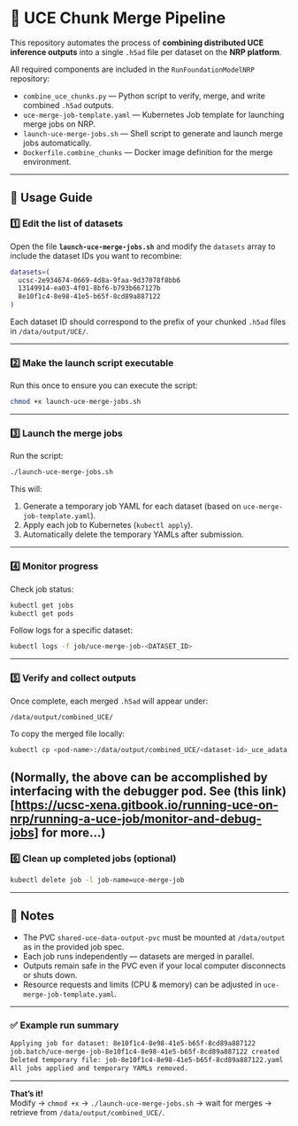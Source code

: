 # 🧬 UCE Chunk Merge Pipeline

This repository automates the process of **combining distributed UCE inference outputs** into a single `.h5ad` file per dataset on the **NRP platform**.

All required components are included in the `RunFoundationModelNRP` repository:
- `combine_uce_chunks.py` — Python script to verify, merge, and write combined `.h5ad` outputs.  
- `uce-merge-job-template.yaml` — Kubernetes Job template for launching merge jobs on NRP.  
- `launch-uce-merge-jobs.sh` — Shell script to generate and launch merge jobs automatically.  
- `Dockerfile.combine_chunks` — Docker image definition for the merge environment.

---

## 🚀 Usage Guide

### 1️⃣ Edit the list of datasets

Open the file **`launch-uce-merge-jobs.sh`** and modify the `datasets` array to include the dataset IDs you want to recombine:

```bash
datasets=(
  ucsc-2e934674-0669-4d8a-9faa-9d37078f8bb6
  13149914-ea03-4f01-8bf6-b793b667127b
  8e10f1c4-8e98-41e5-b65f-8cd89a887122
)
```

Each dataset ID should correspond to the prefix of your chunked `.h5ad` files in `/data/output/UCE/`.

---

### 2️⃣ Make the launch script executable

Run this once to ensure you can execute the script:

```bash
chmod +x launch-uce-merge-jobs.sh
```

---

### 3️⃣ Launch the merge jobs

Run the script:

```bash
./launch-uce-merge-jobs.sh
```

This will:
1. Generate a temporary job YAML for each dataset (based on `uce-merge-job-template.yaml`).
2. Apply each job to Kubernetes (`kubectl apply`).
3. Automatically delete the temporary YAMLs after submission.

---

### 4️⃣ Monitor progress

Check job status:

```bash
kubectl get jobs
kubectl get pods
```

Follow logs for a specific dataset:

```bash
kubectl logs -f job/uce-merge-job-<DATASET_ID>
```

---

### 5️⃣ Verify and collect outputs

Once complete, each merged `.h5ad` will appear under:

```
/data/output/combined_UCE/
```

To copy the merged file locally:

```bash
kubectl cp <pod-name>:/data/output/combined_UCE/<dataset-id>_uce_adata.h5ad .
```
(Normally, the above can be accomplished by interfacing with the debugger pod. See (this link)[https://ucsc-xena.gitbook.io/running-uce-on-nrp/running-a-uce-job/monitor-and-debug-jobs] for more...)
---

### 6️⃣ Clean up completed jobs (optional)

```bash
kubectl delete job -l job-name=uce-merge-job
```

---

## 🧩 Notes
- The PVC `shared-uce-data-output-pvc` must be mounted at `/data/output` as in the provided job spec.
- Each job runs independently — datasets are merged in parallel.
- Outputs remain safe in the PVC even if your local computer disconnects or shuts down.
- Resource requests and limits (CPU & memory) can be adjusted in `uce-merge-job-template.yaml`.

---

### ✅ Example run summary

```bash
Applying job for dataset: 8e10f1c4-8e98-41e5-b65f-8cd89a887122
job.batch/uce-merge-job-8e10f1c4-8e98-41e5-b65f-8cd89a887122 created
Deleted temporary file: job-8e10f1c4-8e98-41e5-b65f-8cd89a887122.yaml
All jobs applied and temporary YAMLs removed.
```

---

**That’s it!**  
Modify → `chmod +x` → `./launch-uce-merge-jobs.sh` → wait for merges → retrieve from `/data/output/combined_UCE/`.

